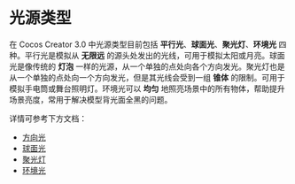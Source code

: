 # 光源类型

在 Cocos Creator 3.0 中光源类型目前包括 **平行光**、**球面光**、**聚光灯**、**环境光** 四种。平行光是模拟从 **无限远** 的源头处发出的光线，可用于模拟太阳或月亮。球面光是像传统的 **灯泡** 一样的光源，从一个单独的点处向各个方向发光。聚光灯也是从一个单独的点处向一个方向发光，但是其光线会受到一组 **锥体** 的限制。可用于模拟手电筒或舞台照明灯。环境光可以 **均匀** 地照亮场景中的所有物体，帮助提升场景亮度，常用于解决模型背光面全黑的问题。

详情可参考下方文档：

- [方向光](./dir-light.md)
- [球面光](./sphere-light.md)
- [聚光灯](./spot-light.md)
- [环境光](./ambient.md)
